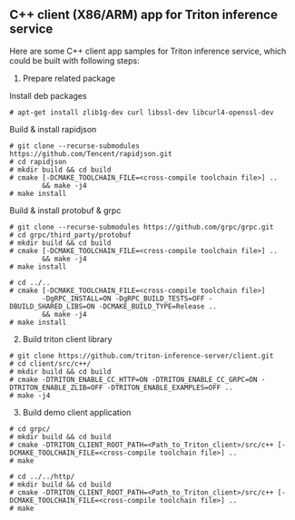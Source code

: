 ## C++ client (X86/ARM) app for Triton inference service

Here are some C++ client app samples for Triton inference service, which could be built with following steps:


1. Prepare related package

Install deb packages
```
# apt-get install zlib1g-dev curl libssl-dev libcurl4-openssl-dev
```

Build & install rapidjson
```
# git clone --recurse-submodules https://github.com/Tencent/rapidjson.git
# cd rapidjson
# mkdir build && cd build
# cmake [-DCMAKE_TOOLCHAIN_FILE=<cross-compile toolchain file>] ..
        && make -j4
# make install
```

Build & install protobuf & grpc
```
# git clone --recurse-submodules https://github.com/grpc/grpc.git
# cd grpc/third_party/protobuf
# mkdir build && cd build
# cmake [-DCMAKE_TOOLCHAIN_FILE=<cross-compile toolchain file>] ..
        && make -j4
# make install

# cd ../..
# cmake [-DCMAKE_TOOLCHAIN_FILE=<cross-compile toolchain file>]
        -DgRPC_INSTALL=ON -DgRPC_BUILD_TESTS=OFF -DBUILD_SHARED_LIBS=ON -DCMAKE_BUILD_TYPE=Release ..
        && make -j4
# make install
```


2. Build triton client library
```
# git clone https://github.com/triton-inference-server/client.git
# cd client/src/c++/
# mkdir build && cd build
# cmake -DTRITON_ENABLE_CC_HTTP=ON -DTRITON_ENABLE_CC_GRPC=ON -DTRITON_ENABLE_ZLIB=OFF -DTRITON_ENABLE_EXAMPLES=OFF ..
# make -j4
```


3. Build demo client application
```
# cd grpc/
# mkdir build && cd build
# cmake -DTRITON_CLIENT_ROOT_PATH=<Path_to_Triton_client>/src/c++ [-DCMAKE_TOOLCHAIN_FILE=<cross-compile toolchain file>] ..
# make

# cd ../../http/
# mkdir build && cd build
# cmake -DTRITON_CLIENT_ROOT_PATH=<Path_to_Triton_client>/src/c++ [-DCMAKE_TOOLCHAIN_FILE=<cross-compile toolchain file>] ..
# make
```
